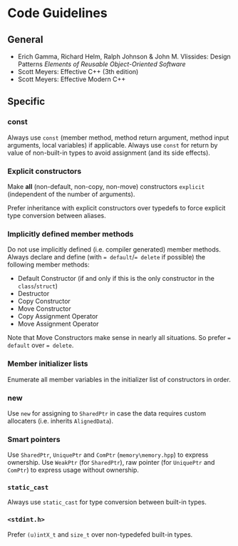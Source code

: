 # Code Guidelines

## General
* Erich Gamma, Richard Helm, Ralph Johnson & John M. Vlissides: Design Patterns *Elements of Reusable Object-Oriented Software*
* Scott Meyers: Effective C++ (3th edition)
* Scott Meyers: Effective Modern C++

## Specific

### const
Always use `const` (member method, method return argument, method input arguments, local variables) if applicable.
Always use `const` for return by value of non-built-in types to avoid assignment (and its side effects).

### Explicit constructors
Make **all** (non-default, non-copy, non-move) constructors `explicit` (independent of the number of arguments).

Prefer inheritance with explicit constructors over typedefs to force explicit type conversion between aliases.

### Implicitly defined member methods
Do not use implicitly defined (i.e. compiler generated) member methods. Always declare and define (with `= default`/`= delete` if possible) the following member methods:
* Default Constructor (if and only if this is the only constructor in the `class`/`struct`)
* Destructor
* Copy Constructor
* Move Constructor
* Copy Assignment Operator
* Move Assignment Operator

Note that Move Constructors make sense in nearly all situations. So prefer `= default` over `= delete`.

### Member initializer lists
Enumerate all member variables in the initializer list of constructors in order.

### new
Use `new` for assigning to `SharedPtr` in case the data requires custom allocaters (i.e. inherits `AlignedData`).

### Smart pointers
Use `SharedPtr`, `UniquePtr` and `ComPtr` (`memory\memory.hpp`) to express ownership.
Use `WeakPtr` (for `SharedPtr`), raw pointer (for `UniquePtr` and `ComPtr`) to express usage without ownership.

### `static_cast`
Always use `static_cast` for type conversion between built-in types.

### `<stdint.h>`
Prefer `(u)intX_t` and `size_t` over non-typedefed built-in types.
